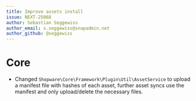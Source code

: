 ```yaml
---
title: Improve assets install
issue: NEXT-25068
author: Sebastian Seggewiss
author_email: s.seggewiss@snapadmin.net
author_github: @seggewiss
---
```

# Core
* Changed `Shopware\Core\Framework\Plugin\Util\AssetService` to upload a manifest file with hashes of each asset, further asset syncs use the manifest and only upload/delete the necessary files.
